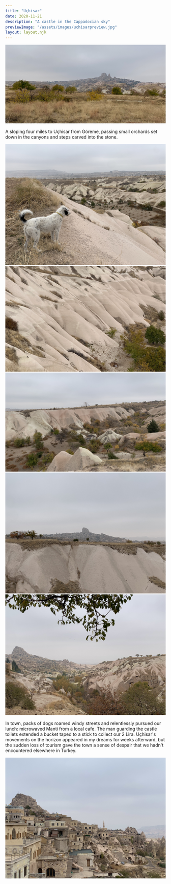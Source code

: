 ```yaml
---
title: "Uçhisar"
date: 2020-11-21
description: "A castle in the Cappadocian sky"
previewImage: "/assets/images/uchisarpreview.jpg"
layout: layout.njk
---
```

![](/assets/images/uchisar1.jpg)

A sloping four miles to Uçhisar from Göreme, passing small orchards set down in the canyons and steps carved into the stone.

![](/assets/images/uchisar2.jpg)
![](/assets/images/uchisar3.jpg)
![](/assets/images/uchisar4.jpg)
![](/assets/images/uchisar5.jpg)
![](/assets/images/uchisar6.jpg)

In town, packs of dogs roamed windy streets and relentlessly pursued our lunch: microwaved Manti from a local cafe. The man guarding the castle toilets extended a bucket taped to a stick to collect our 2 Lira. Uçhisar's movements on the horizon appeared in my dreams for weeks afterward, but the sudden loss of tourism gave the town a sense of despair that we hadn't encountered elsewhere in Turkey.

![](/assets/images/uchisar7.jpg)



